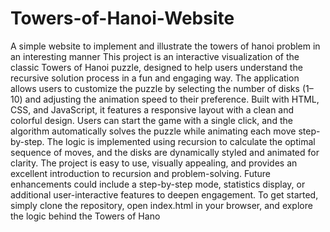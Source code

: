 # Towers-of-Hanoi-Website
A simple website to implement and illustrate the towers of hanoi problem in an interesting manner
This project is an interactive visualization of the classic Towers of Hanoi puzzle, designed to help users understand the recursive solution process in a fun and engaging way. The application allows users to customize the puzzle by selecting the number of disks (1–10) and adjusting the animation speed to their preference. Built with HTML, CSS, and JavaScript, it features a responsive layout with a clean and colorful design. Users can start the game with a single click, and the algorithm automatically solves the puzzle while animating each move step-by-step. The logic is implemented using recursion to calculate the optimal sequence of moves, and the disks are dynamically styled and animated for clarity. The project is easy to use, visually appealing, and provides an excellent introduction to recursion and problem-solving. Future enhancements could include a step-by-step mode, statistics display, or additional user-interactive features to deepen engagement. To get started, simply clone the repository, open index.html in your browser, and explore the logic behind the Towers of Hano
